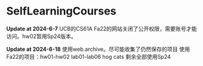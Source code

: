 # SelfLearningCourses

**Update at 2024-6-7**
UCB的CS61A Fa22的网站关闭了公开权限，需要账号才能访问。hw02暂用Sp24版本。

**Update at 2024-6-18**
使用web.archive。尽可能收集了仍然保存的项目
使用Fa22的项目：hw01-hw02 lab01-lab06 hog cats
剩余全部使用Sp24